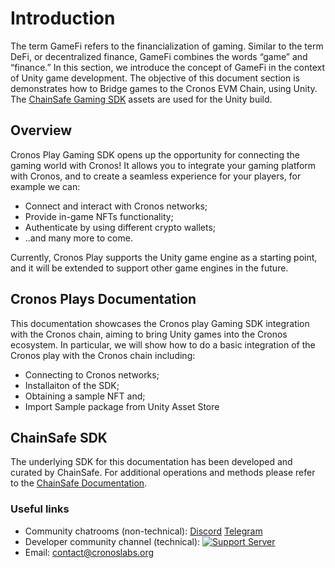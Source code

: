 # Introduction

The term GameFi refers to the financialization of gaming. Similar to the term DeFi, or decentralized finance, GameFi combines the words “game” and “finance.” In this section, we introduce the concept of GameFi in the context of Unity game development. The objective of this document section is demonstrates how to Bridge games to the Cronos EVM Chain, using Unity. The [ChainSafe Gaming SDK](https://github.com/ChainSafe/web3.unity/releases) assets are used for the Unity build.

## Overview

Cronos Play Gaming SDK opens up the opportunity for connecting the gaming world with Cronos! It allows you to integrate your gaming platform with Cronos, and to create a seamless experience for your players, for example we can:

- Connect and interact with Cronos networks;
- Provide in-game NFTs functionality;
- Authenticate by using different crypto wallets;
- ..and many more to come.

Currently, Cronos Play supports the Unity game engine as a starting point, and it will be extended to support other game engines in the future.

## Cronos Plays Documentation

This documentation showcases the Cronos play Gaming SDK integration with the Cronos chain, aiming to bring Unity games into the Cronos ecosystem. In particular, we will show how to do a basic integration of the Cronos play with the Cronos chain including:

- Connecting to Cronos networks;
- Installaiton of the SDK;
- Obtaining a sample NFT and;
- Import Sample package from Unity Asset Store

## ChainSafe SDK
The underlying SDK for this documentation has been developed and curated by ChainSafe. For additional operations and methods please refer to the [ChainSafe Documentation](https://chainsafe.github.io/game-docs/).


### Useful links

- Community chatrooms (non-technical): [Discord](https://discord.gg/nsp9JTC) [Telegram](https://t.me/CryptoComOfficial)
- Developer community channel (technical): [![Support Server](https://img.shields.io/discord/783264383978569728.svg?color=7289da&label=Crypto.org Chain)](https://discord.gg/pahqHz26q4)
- Email: [contact@cronoslabs.org](mailto:contact@cronoslabs.org)